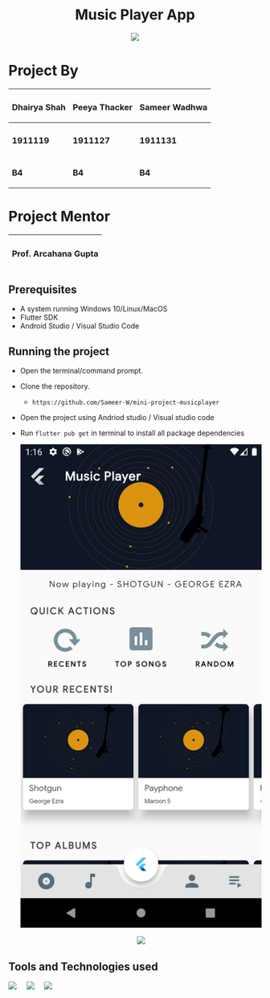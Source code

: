 <h1 align="center">Music Player App</h1>
<div align="center">
  
[![](https://img.shields.io/badge/Made_with-Flutter-red?style=for-the-badge&logo=flutter)](https://flutter.dev/ "Flutter")

</div>


<h1>Project By</h1>

| <h3>Dhairya Shah</h3> | <h3>Peeya Thacker</h3> | <h3>Sameer Wadhwa</h3> |
| -------------------- | ---------------------- | ---------------------- |
| <h3>1911119 </h3>    | <h3>1911127</h3>       | <h3>1911131</h3>       |
| <h3>B4</h3>          | <h3>B4</h3>            | <h3>B4</h3>            |

<h1>Project Mentor</h1>

| <h3>Prof. Arcahana Gupta</h3> | 
| ------------------------------- |


## Prerequisites

  -   A system running Windows 10/Linux/MacOS
  -   Flutter SDK
  -   Android Studio / Visual Studio Code

## Running the project

-   Open the terminal/command prompt.
-   Clone the repository.
    </br>
    -   `https://github.com/Sameer-W/mini-project-musicplayer`
-   Open the project using Andriod studio / Visual studio code
-   Run `flutter pub get` in terminal to install all package dependencies

    <img src="ss\1.PNG">
    </br>
    <p align="center">
    <img src="Images\mongoDB.PNG">
    </p>

## Tools and Technologies used

<p>
  <img height="50" src="Images\mysql-logo.svg"> &nbsp; &nbsp; 
  <img height="50" src="Images\python-logo.png"> &nbsp; &nbsp; 
  <img height="50" src="Images\mongodb-logo.svg">
</p>



